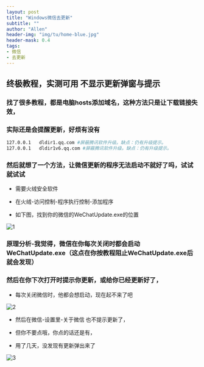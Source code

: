 ```yaml
---
layout: post
title: "Windows微信去更新"
subtitle: ""
author: "Allen"
header-img: "img/tu/home-blue.jpg"
header-mask: 0.4
tags:
- 微信
- 去更新
---
```



## 终极教程，实测可用 不显示更新弹窗与提示

### 找了很多教程，都是电脑hosts添加域名，这种方法只是让下载链接失效，

### 实际还是会提醒更新，好烦有没有

```sh
127.0.0.1   dldir1.qq.com #屏蔽腾讯软件升级。缺点：仍有升级提示。
127.0.0.1   dldir1v6.qq.com #屏蔽腾讯软件升级。缺点：仍有升级提示。
```

### 然后就想了一个方法，让微信更新的程序无法启动不就好了吗，试试就试试

- 需要火绒安全软件

- 在火绒-访问控制-程序执行控制-添加程序

- 如下图，找到你的微信的WeChatUpdate.exe的位置

![1](https://img.imgdd.com/f55195c2-f52f-43c5-b65c-6f4e572c1e71.jpg)




### 原理分析-我觉得，微信在你每次关闭时都会启动WeChatUpdate.exe（这点在你按教程阻止WeChatUpdate.exe后就会发现）
### 然后在你下次打开时提示你更新，或给你已经更新好了，

- 每次关闭微信时，他都会想启动，现在起不来了吧

![2](https://img.imgdd.com/77d14b1c-2309-4a70-bdaa-66654d16280d.png)



- 然后在微信-设置里-关于微信 也不提示更新了，

- 但你不要点哦，你点的话还是有，

- 用了几天，没发现有更新弹出来了


![3](https://img.imgdd.com/9cc665df-403f-406b-b065-a60fac6df379.png)






